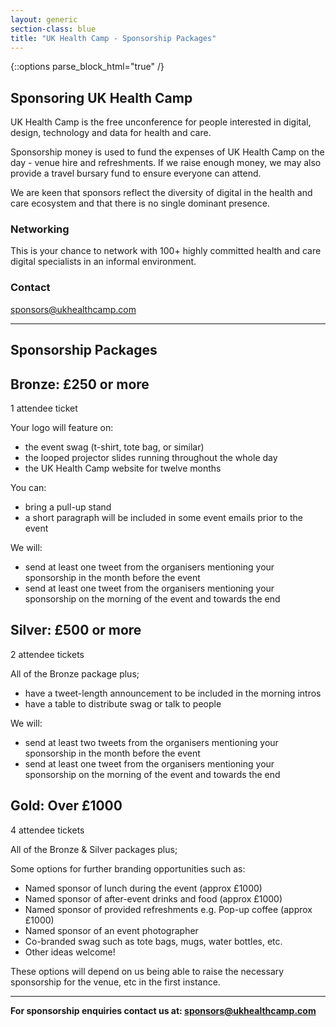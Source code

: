 ```yaml
---
layout: generic
section-class: blue
title: "UK Health Camp - Sponsorship Packages"
---
```

{::options parse_block_html="true" /}

## Sponsoring UK Health Camp 

UK Health Camp is the free unconference for people interested in digital, design, technology and data for health and care.

Sponsorship money is used to fund the expenses of UK Health Camp on the day - venue hire and refreshments. If we raise enough money, we may also provide a travel bursary fund to ensure everyone can attend.

We are keen that sponsors reflect the diversity of digital in the health and care ecosystem and that there is no single dominant presence. 

### Networking

This is your chance to network with 100+ highly committed health and care digital specialists in an informal environment. 

### Contact

<sponsors@ukhealthcamp.com>

---

## Sponsorship Packages


<div class="packages">
<div class="bronze">


## Bronze: £250 or more

1 attendee ticket

Your logo will feature on:
- the event swag (t-shirt, tote bag, or similar)
- the looped projector slides running throughout the whole day
- the UK Health Camp website for twelve months

You can:
- bring a pull-up stand
- a short paragraph will be included in some event emails prior to the event

We will:
- send at least one tweet from the organisers mentioning your sponsorship in the month before the event
- send at least one tweet from the organisers mentioning your sponsorship on the morning of the event and towards the end


</div>
<div class="silver">


## Silver: £500 or more

2 attendee tickets

All of the Bronze package plus;
- have a tweet-length announcement to be included in the morning intros
- have a table to distribute swag or talk to people

We will:
- send at least two tweets from the organisers mentioning your sponsorship in the month before the event
- send at least one tweet from the organisers mentioning your sponsorship on the morning of the event and towards the end


</div>
<div class="gold">


## Gold: Over £1000

4 attendee tickets

All of the Bronze & Silver packages plus;

Some options for further branding opportunities such as:

- Named sponsor of lunch during the event (approx £1000)
- Named sponsor of after-event drinks and food (approx £1000)
- Named sponsor of provided refreshments e.g. Pop-up coffee (approx £1000)
- Named sponsor of an event photographer 
- Co-branded swag such as tote bags, mugs, water bottles, etc.
- Other ideas welcome!


</div>
</div>


These options will depend on us being able to raise the necessary sponsorship for the venue, etc in the first instance.

---

**For sponsorship enquiries contact us at: <sponsors@ukhealthcamp.com>**
